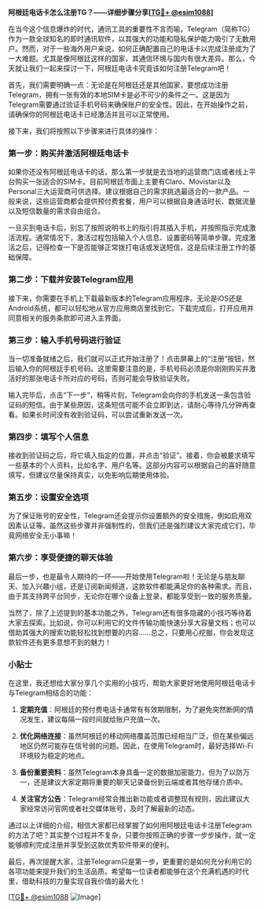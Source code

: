 **阿根廷电话卡怎么注册TG？——详细步骤分享[[TG💪+ @esim1088](https://t.me/s/esim1088)]**

在当今这个信息爆炸的时代，通讯工具的重要性不言而喻。Telegram（简称TG）作为一款全球知名的即时通讯软件，以其强大的功能和隐私保护能力吸引了无数用户。然而，对于一些海外用户来说，如何正确配置自己的电话卡以完成注册成为了一大难题。尤其是像阿根廷这样的国家，其通信环境与国内有很大差异。那么，今天就让我们一起来探讨一下，阿根廷电话卡究竟该如何注册Telegram吧！

首先，我们需要明确一点：无论是在阿根廷还是其他国家，要想成功注册Telegram，拥有一张有效的本地SIM卡是必不可少的条件之一。这是因为Telegram需要通过验证手机号码来确保账户的安全性。因此，在开始操作之前，请确保你的阿根廷电话卡已经激活并且可以正常使用。

接下来，我们将按照以下步骤来进行具体的操作：

### 第一步：购买并激活阿根廷电话卡

如果你还没有阿根廷电话卡的话，那么第一步就是去当地的运营商门店或者线上平台购买一张适合的SIM卡。目前阿根廷市面上主要有Claro、Movistar以及Personal三大运营商可供选择。建议根据自己的需求挑选最适合的一款产品。一般来说，这些运营商都会提供预付费套餐，用户可以根据自身通话时长、数据流量以及短信数量的需求自由组合。

一旦买到电话卡后，别忘了按照说明书上的指引将其插入手机，并按照指示完成激活流程。通常情况下，激活过程包括输入个人信息、设置密码等简单步骤。完成激活之后，记得检查一下是否能够正常拨打电话或发送短信，这是后续注册工作的基础保障。

### 第二步：下载并安装Telegram应用

接下来，你需要在手机上下载最新版本的Telegram应用程序。无论是iOS还是Android系统，都可以轻松地从官方应用商店里找到它。下载完成后，打开应用并同意相关的服务条款即可进入主界面。

### 第三步：输入手机号码进行验证

当一切准备就绪之后，我们就可以正式开始注册了！点击屏幕上的“注册”按钮，然后输入你的阿根廷手机号码。这里需要注意的是，手机号码必须是你刚刚购买并激活好的那张电话卡所对应的号码，否则可能会导致验证失败。

输入完毕后，点击“下一步”，稍等片刻，Telegram会向你的手机发送一条包含验证码的短信。由于某些原因，这条短信可能不会立即到达，请耐心等待几分钟再查看。如果长时间没有收到验证码，可以尝试重新发送一次。

### 第四步：填写个人信息

接收到验证码之后，将它填入指定的位置，并点击“验证”。接着，你会被要求填写一些基本的个人资料，比如名字、用户名等。这部分内容可以根据自己的喜好随意填写，但建议尽量保持真实，以免影响后期使用体验。

### 第五步：设置安全选项

为了保证账号的安全性，Telegram还会提示你设置额外的安全措施，例如启用双因素认证等。虽然这些步骤并非强制性的，但我们还是强烈建议大家完成它们，毕竟网络安全无小事嘛！

### 第六步：享受便捷的聊天体验

最后一步，也是最令人期待的一环——开始使用Telegram啦！无论是与朋友聊天、加入兴趣小组，还是订阅新闻频道，这款软件都能满足你的各种需求。而且，由于其支持跨平台同步，无论你在哪个设备上登录，都能享受到一致的服务质量。

当然了，除了上述提到的基本功能之外，Telegram还有很多隐藏的小技巧等待着大家去探索。比如说，你可以利用它的文件传输功能快速分享大容量文档；也可以借助其强大的搜索功能轻松找到想要的内容……总之，只要用心挖掘，你会发现这款软件还有更多意想不到的魅力！

### 小贴士

在这里，我还想给大家分享几个实用的小技巧，帮助大家更好地使用阿根廷电话卡与Telegram相结合的功能：

1. **定期充值**：阿根廷的预付费电话卡通常有有效期限制，为了避免突然断网的情况发生，建议每隔一段时间就给账户充值一次。
   
2. **优化网络连接**：虽然阿根廷的移动网络覆盖范围已经相当广泛，但在某些偏远地区仍然可能存在信号弱的问题。因此，在使用Telegram时，最好选择Wi-Fi环境较为稳定的地点。

3. **备份重要资料**：虽然Telegram本身具备一定的数据加密能力，但为了以防万一，还是建议大家定期将重要的聊天记录备份到云端或者其他存储介质中。

4. **关注官方公告**：Telegram经常会推出新功能或者调整现有规则，因此建议大家经常访问官网或者社交媒体账号，及时了解最新的动态。

通过以上详细的介绍，相信大家都已经掌握了如何用阿根廷电话卡注册Telegram的方法了吧？其实整个过程并不复杂，只要你按照正确的步骤一步步操作，就一定能够顺利完成注册并享受到这款优秀软件带来的便利。

最后，再次提醒大家，注册Telegram只是第一步，更重要的是如何充分利用它的各项功能来提升我们的生活品质。希望每一位读者都能够在这个充满机遇的时代里，借助科技的力量实现自我价值的最大化！

[[TG💪+ @esim1088](https://t.me/s/esim1088) ![Image](https://i.postimg.cc/4NQfJmqS/Snipaste-2025-05-13-00-14-12.png)]